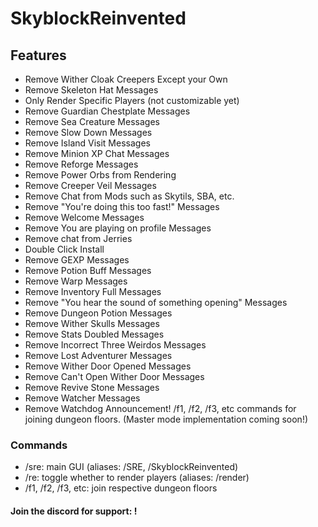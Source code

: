 # SkyblockReinvented
## Features
* Remove Wither Cloak Creepers Except your Own
* Remove Skeleton Hat Messages
* Only Render Specific Players (not customizable yet)
* Remove Guardian Chestplate Messages
* Remove Sea Creature Messages
* Remove Slow Down Messages
* Remove Island Visit Messages
* Remove Minion XP Chat Messages
* Remove Reforge Messages
* Remove Power Orbs from Rendering
* Remove Creeper Veil Messages
* Remove Chat from Mods such as Skytils, SBA, etc.
* Remove "You're doing this too fast!" Messages
* Remove Welcome Messages
* Remove You are playing on profile Messages
* Remove chat from Jerries
* Double Click Install
* Remove GEXP Messages
* Remove Potion Buff Messages
* Remove Warp Messages
* Remove Inventory Full Messages
* Remove "You hear the sound of something opening" Messages
* Remove Dungeon Potion Messages
* Remove Wither Skulls Messages
* Remove Stats Doubled Messages
* Remove Incorrect Three Weirdos Messages
* Remove Lost Adventurer Messages
* Remove Wither Door Opened Messages
* Remove Can't Open Wither Door Messages
* Remove Revive Stone Messages
* Remove Watcher Messages
* Remove Watchdog Announcement!
/f1, /f2, /f3, etc commands for joining dungeon floors. (Master mode implementation coming soon!)
### Commands
* /sre: main GUI (aliases: /SRE, /SkyblockReinvented)
* /re: toggle whether to render players (aliases: /render)
* /f1, /f2, /f3, etc: join respective dungeon floors
#### Join the discord for support: !
